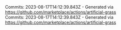 Commits: 2023-08-17T14:12:39.843Z - Generated via https://github.com/marketplace/actions/artificial-grass
<br>
Commits: 2023-08-17T14:12:39.843Z - Generated via https://github.com/marketplace/actions/artificial-grass
<br>
